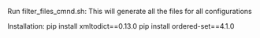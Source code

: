 Run filter_files_cmnd.sh: This will generate all the files for all configurations

Installation:
pip install xmltodict==0.13.0
pip install ordered-set==4.1.0